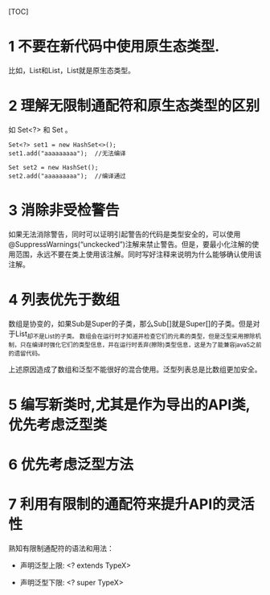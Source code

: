 [TOC]



# 1 不要在新代码中使用原生态类型.

比如，List<String>和List，List就是原生态类型。



# 2 理解无限制通配符和原生态类型的区别

如 Set<?> 和 Set 。

```
Set<?> set1 = new HashSet<>();
set1.add("aaaaaaaaa");	//无法编译

Set set2 = new HashSet();
set2.add("aaaaaaaaa");	//编译通过
```



# 3 消除非受检警告

如果无法消除警告，同时可以证明引起警告的代码是类型安全的，可以使用@SuppressWarnings(“unckecked”)注解来禁止警告。但是，要最小化注解的使用范围，永远不要在类上使用该注解。同时写好注释来说明为什么能够确认使用该注解。



# 4 列表优先于数组

数组是协变的，如果Sub是Super的子类，那么Sub[]就是Super[]的子类。但是对于List<Sub>却不是List<Super>的子类。
数组会在运行时才知道并检查它们的元素的类型，但是泛型采用擦除机制，只在编译时强化它们的类型信息，并在运行时丢弃(擦除)类型信息，这是为了能兼容java5之前的遗留代码。

上述原因造成了数组和泛型不能很好的混合使用。泛型列表总是比数组更加安全。



# 5 编写新类时,尤其是作为导出的API类,优先考虑泛型类



# 6 优先考虑泛型方法



# 7 利用有限制的通配符来提升API的灵活性

熟知有限制通配符的语法和用法：

- 声明泛型上限: <? extends TypeX>

- 声明泛型下限: <? super TypeX> 